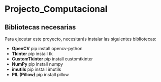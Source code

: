 # Projecto_Computacional

## Bibliotecas necesarias

Para ejecutar este proyecto, necesitarás instalar las siguientes bibliotecas:
- **OpenCV**
pip install opencv-python
- **Tkinter**
pip install tk
- **CustomTkinter**
pip install customtkinter
- **NumPy**
pip install numpy
- **imutils**
pip install imutils
- **PIL (Pillow)**
pip install pillow

